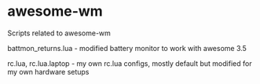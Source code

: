# awesome-wm
Scripts related to awesome-wm

battmon_returns.lua - modified battery monitor to work with awesome 3.5

rc.lua, rc.lua.laptop - my own rc.lua configs, mostly default but modified for my own hardware setups
